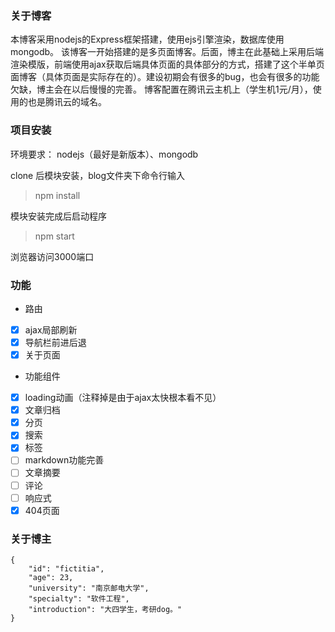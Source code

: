 ﻿### 关于博客
本博客采用nodejs的Express框架搭建，使用ejs引擎渲染，数据库使用mongodb。
该博客一开始搭建的是多页面博客。后面，博主在此基础上采用后端渲染模版，前端使用ajax获取后端具体页面的具体部分的方式，搭建了这个半单页面博客（具体页面是实际存在的）。建设初期会有很多的bug，也会有很多的功能欠缺，博主会在以后慢慢的完善。
博客配置在腾讯云主机上（学生机1元/月），使用的也是腾讯云的域名。
### 项目安装
环境要求：
nodejs（最好是新版本）、mongodb

clone 后模块安装，blog文件夹下命令行输入
> npm install

模块安装完成后启动程序
> npm start

浏览器访问3000端口

### 功能
- 路由
 - [x] ajax局部刷新
 - [x] 导航栏前进后退
 - [x] 关于页面
- 功能组件
 - [x] loading动画（注释掉是由于ajax太快根本看不见） 
 - [x] 文章归档
 - [x] 分页
 - [x] 搜索
 - [x] 标签
 - [ ] markdown功能完善
 - [ ] 文章摘要
 - [ ] 评论
 - [ ] 响应式
 - [x] 404页面
### 关于博主

    {
	    "id": "fictitia",
	    "age": 23,
	    "university": "南京邮电大学",
	    "specialty": "软件工程",
	    "introduction": "大四学生，考研dog。"
    }
